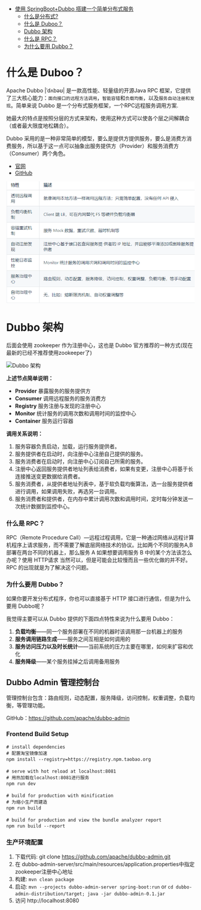 <!-- MarkdownTOC -->

- [使用 SpringBoot+Dubbo 搭建一个简单分布式服务](#使用-springbootdubbo-搭建一个简单分布式服务)
    - [什么是分布式?](#什么是分布式)
    - [什么是 Duboo？](#什么是-duboo)
    - [Dubbo 架构](#dubbo-架构)
    - [什么是 RPC？](#什么是-rpc)
    - [为什么要用 Dubbo？](#为什么要用-dubbo)

<!-- /MarkdownTOC -->

# 什么是 Duboo？

Apache Dubbo |ˈdʌbəʊ| 是一款高性能、轻量级的开源Java RPC 框架，它提供了三大核心能力：`面向接口的远程方法调用`，`智能容错`和`负载均衡`，以及`服务自动注册和发现`。简单来说 Dubbo 是一个分布式服务框架，一个RPC远程服务调用方案.

她最大的特点是按照分层的方式来架构，使用这种方式可以使各个层之间解耦合（或者最大限度地松耦合）。

Dubbo 采用的是一种非常简单的模型，要么是提供方提供服务，要么是消费方消费服务，所以基于这一点可以抽象出服务提供方（Provider）和服务消费方（Consumer）两个角色。

- [官网](http://dubbo.apache.org/zh-cn)
- [GitHub](https://github.com/apache/incubator-dubbo)

![](Dubbo特性.png)

# Dubbo 架构

后面会使用 zookeeper 作为注册中心，这也是 Dubbo 官方推荐的一种方式(现在最新的已经不推荐使用zookeeper了)

![Dubbo 架构](http://my-blog-to-use.oss-cn-beijing.aliyuncs.com/18-9-26/46816446.jpg)

**上述节点简单说明：**

-  **Provider**   暴露服务的服务提供方
- **Consumer**  调用远程服务的服务消费方
- **Registry**  服务注册与发现的注册中心
- **Monitor**   统计服务的调用次数和调用时间的监控中心
- **Container**   服务运行容器

**调用关系说明：**
1. 服务容器负责启动，加载，运行服务提供者。
 2.    服务提供者在启动时，向注册中心注册自己提供的服务。
 3.   服务消费者在启动时，向注册中心订阅自己所需的服务。
 4.  注册中心返回服务提供者地址列表给消费者，如果有变更，注册中心将基于长连接推送变更数据给消费者。
 5.  服务消费者，从提供者地址列表中，基于软负载均衡算法，选一台服务提供者进行调用，如果调用失败，再选另一台调用。
 6.   服务消费者和提供者，在内存中累计调用次数和调用时间，定时每分钟发送一次统计数据到监控中心。

### 什么是 RPC？

RPC（Remote Procedure Call）—远程过程调用，它是一种通过网络从远程计算机程序上请求服务，而不需要了解底层网络技术的协议。比如两个不同的服务A,B部署在两台不同的机器上，那么服务 A 如果想要调用服务 B 中的某个方法该怎么办呢？使用 HTTP请求 当然可以，但是可能会比较慢而且一些优化做的并不好。 RPC 的出现就是为了解决这个问题。

### 为什么要用 Dubbo？

如果你要开发分布式程序，你也可以直接基于 HTTP 接口进行通信，但是为什么要用 Dubbo呢？

我觉得主要可以从 Dubbo 提供的下面四点特性来说为什么要用 Dubbo：

1. **负载均衡**——同一个服务部署在不同的机器时该调用那一台机器上的服务
2. **服务调用链路生成**——服务之间互相是如何调用的
3. **服务访问压力以及时长统计**——当前系统的压力主要在哪里，如何来扩容和优化
4. **服务降级**——某个服务挂掉之后调用备用服务

## Dubbo Admin 管理控制台

管理控制台包含：路由规则，动态配置，服务降级，访问控制，权重调整，负载均衡，等管理功能。

GitHub：https://github.com/apache/dubbo-admin

### Frontend Build Setup

```shell
# install dependencies
# 配置淘宝镜像加速
npm install --registry=https://registry.npm.taobao.org

# serve with hot reload at localhost:8081
# 用热加载在localhost:8081进行服务
npm run dev

# build for production with minification
# 为缩小生产而建造
npm run build

# build for production and view the bundle analyzer report
npm run build --report
```

### 生产环境配置

1. 下载代码: git clone https://github.com/apache/dubbo-admin.git
2. 在 dubbo-admin-server/src/main/resources/application.properties中指定zookeeper注册中心地址
3. 构建: `mvn clean package`
4. 启动: `mvn --projects dubbo-admin-server spring-boot:run` or `cd dubbo-admin-distribution/target; java -jar dubbo-admin-0.1.jar`
5. 访问 http://localhost:8080

